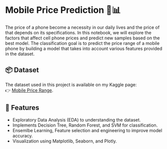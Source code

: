 # Mobile Price Prediction 📱📊
The price of a phone become a necessity in our daily lives and the price of that depends on its specifications. In this notebook, we will explore the factors that affect cell phone prices and predict new samples based on the best model. The classification goal is to predict the price range of a mobile phone by building a model that takes into account various features provided in the dataset.

## 📦 Dataset
The dataset used in this project is available on my Kaggle page:  
👉 [Mobile Price Range](https://www.kaggle.com/datasets/mbsoroush/mobile-price-range).

## 📌 Features
-  Exploratory Data Analysis (EDA) to understanding the dataset.
-  Implements Decision Tree, Random Forest, and SVM for classification.
-  Ensemlbe Learning, Feature selection and engineering to improve model accuracy.
-  Visualization using Matplotlib, Seaborn, and Plotly.


